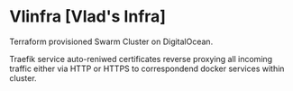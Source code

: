 # Vlinfra [Vlad's Infra]

Terraform provisioned Swarm Cluster on DigitalOcean.

Traefik service auto-reniwed certificates reverse proxying all incoming traffic either via HTTP or HTTPS 
to correspondend docker services within cluster.
